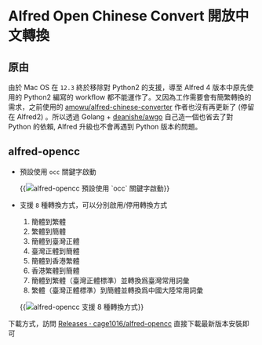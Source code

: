 # Alfred Open Chinese Convert 開放中文轉換


<!--more-->

## 原由

由於 Mac OS 在 `12.3` 終於移除對 Python2 的支援，導至 Alfred 4 版本中原先使用的 Python2 編寫的 workflow 都不能運作了。又因為工作需要會有簡繁轉換的需求，之前使用的 [amowu/alfred-chinese-converter](https://github.com/amowu/alfred-chinese-converter) 作者也沒有再更新了 (停留在 Alfred2)
。所以透過 Golang + [deanishe/awgo](https://github.com/deanishe/awgo) 自己造一個也省去了對 Python 的依賴, Alfred 升級也不會再遇到 Python 版本的問題。

## alfred-opencc

- 預設使用 `occ` 關鍵字啟動

    {{<image src="/posts/alfred-open-chinese-convert/img/1.jpg" alt="alfred-opencc 預設使用 `occ` 關鍵字啟動">}}

- 支援 `8` 種轉換方式，可以分別啟用/停用轉換方式

    1. 簡體到繁體
    1. 繁體到簡體
    1. 簡體到臺灣正體
    1. 臺灣正體到簡體
    1. 簡體到香港繁體
    1. 香港繁體到簡體
    1. 簡體到繁體（臺灣正體標準）並轉換爲臺灣常用詞彙
    1. 繁體（臺灣正體標準）到簡體並轉換爲中國大陸常用詞彙

    {{<image src="/posts/alfred-open-chinese-convert/img/placeholder.jpg" alt="alfred-opencc 支援 8 種轉換方式">}}


下載方式，訪問 [Releases · cage1016/alfred-opencc](https://github.com/cage1016/alfred-opencc/releases) 直接下載最新版本安裝即可
